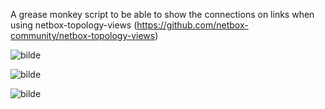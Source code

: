 A grease monkey script to be able to show the connections on links when using netbox-topology-views (https://github.com/netbox-community/netbox-topology-views)

![bilde](https://github.com/user-attachments/assets/54fb4e4a-f853-4509-8ef8-fdcc5952b5cf)

![bilde](https://github.com/user-attachments/assets/ce9a1c08-8970-499e-a57e-4b52506377f8)

![bilde](https://github.com/user-attachments/assets/3174ce4d-6388-4b41-8a4c-5770d3dd9bb5)
